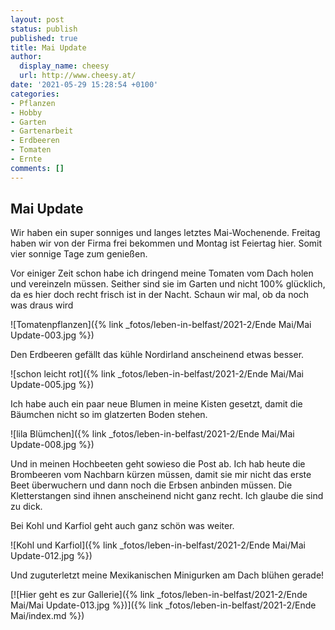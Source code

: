 ```yaml
---
layout: post
status: publish
published: true
title: Mai Update
author:
  display_name: cheesy
  url: http://www.cheesy.at/
date: '2021-05-29 15:28:54 +0100'
categories:
- Pflanzen
- Hobby
- Garten
- Gartenarbeit
- Erdbeeren
- Tomaten
- Ernte
comments: []
---
```


## Mai Update

Wir haben ein super sonniges und langes letztes Mai-Wochenende. Freitag haben wir von der Firma frei bekommen und Montag ist Feiertag hier. Somit vier sonnige Tage zum genießen.

Vor einiger Zeit schon habe ich dringend meine Tomaten vom Dach holen und vereinzeln müssen. Seither sind sie im Garten und nicht 100% glücklich, da es hier doch recht frisch ist in der Nacht. Schaun wir mal, ob da noch was draus wird

![Tomatenpflanzen]({% link _fotos/leben-in-belfast/2021-2/Ende Mai/Mai Update-003.jpg %})

Den Erdbeeren gefällt das kühle Nordirland anscheinend etwas besser.

![schon leicht rot]({% link _fotos/leben-in-belfast/2021-2/Ende Mai/Mai Update-005.jpg %})

Ich habe auch ein paar neue Blumen in meine Kisten gesetzt, damit die Bäumchen nicht so im glatzerten Boden stehen.

![lila Blümchen]({% link _fotos/leben-in-belfast/2021-2/Ende Mai/Mai Update-008.jpg %})

Und in meinen Hochbeeten geht sowieso die Post ab. Ich hab heute die Brombeeren vom Nachbarn kürzen müssen, damit sie mir nicht das erste Beet überwuchern und dann noch die Erbsen anbinden müssen. Die Kletterstangen sind ihnen anscheinend nicht ganz recht. Ich glaube die sind zu dick.

Bei Kohl und Karfiol geht auch ganz schön was weiter.

![Kohl und Karfiol]({% link _fotos/leben-in-belfast/2021-2/Ende Mai/Mai Update-012.jpg %})

Und zuguterletzt meine Mexikanischen Minigurken am Dach blühen gerade!

[![Hier geht es zur Gallerie]({% link _fotos/leben-in-belfast/2021-2/Ende Mai/Mai Update-013.jpg %})]({% link _fotos/leben-in-belfast/2021-2/Ende Mai/index.md %})